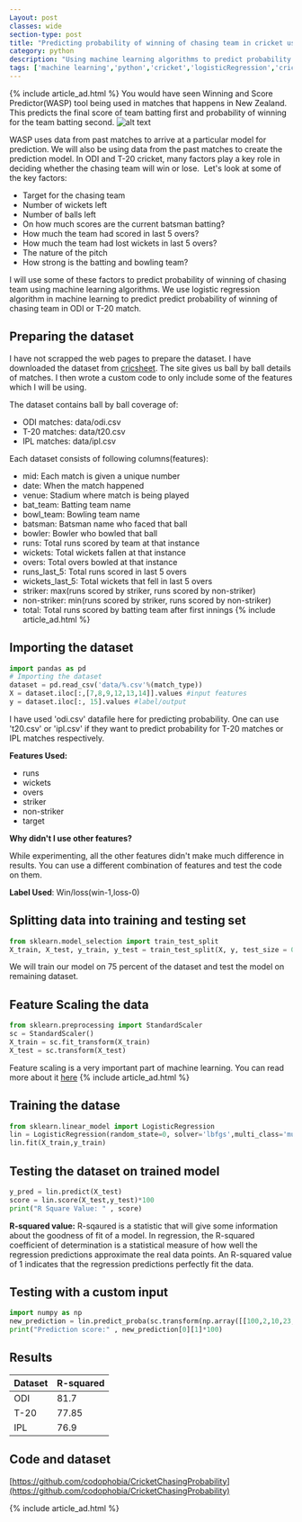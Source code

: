 ```yaml
---
Layout: post
classes: wide
section-type: post
title: "Predicting probability of winning of chasing team in cricket using machine learning algorithms"
category: python
description: "Using machine learning algorithms to predict probability of winning of chasing team in cricket using machine learning"
tags: ['machine learning','python','cricket','logisticRegression','cricket prediction']
---
```

{% include article_ad.html %}
You would have seen Winning and Score Predictor(WASP) tool being used in matches that happens in New Zealand. This predicts the final score of team batting first and probability of winning for the team batting second. 
![alt text]({{site.baseurl}}/assets/images/wasp.png)

WASP uses data from past matches to arrive at a particular model for prediction. We will also be using data from the past matches to create the prediction model.
In ODI and T-20 cricket, many factors play a key role in deciding whether the chasing team will win or lose.  Let's look at some of the key factors:

* Target for the chasing team
* Number of wickets left
* Number of balls left
* On how much scores are the current batsman batting?
* How much the team had scored in last 5 overs?
* How much the team had lost wickets in last 5 overs?
* The nature of the pitch
* How strong is the batting and bowling team?

I will use some of these factors to predict probability of winning of chasing team using machine learning algorithms. We use logistic regression algorithm in machine learning to predict predict probability of winning of chasing team in ODI or T-20 match.

## Preparing the dataset

I have not scrapped the web pages to prepare the dataset. I have downloaded the dataset from [cricsheet](https://cricsheet.org/downloads/). The site gives us ball by ball details of matches. I then wrote a custom code to only include some of the features which I will be using.

The dataset contains ball by ball coverage of:

* ODI matches: data/odi.csv
* T-20 matches: data/t20.csv
* IPL matches: data/ipl.csv

Each dataset consists of following columns(features):

* mid: Each match is given a unique number
* date: When the match happened
* venue: Stadium where match is being played
* bat_team: Batting team name
* bowl_team: Bowling team name
* batsman: Batsman name who faced that ball
* bowler: Bowler who bowled that ball
* runs: Total runs scored by team at that instance
* wickets: Total wickets fallen at that instance
* overs: Total overs bowled at that instance
* runs_last_5: Total runs scored in last 5 overs
* wickets_last_5: Total wickets that fell in last 5 overs
* striker: max(runs scored by striker, runs scored by non-striker)
* non-striker: min(runs scored by striker, runs scored by non-striker)
* total: Total runs scored by batting team after first innings
{% include article_ad.html %}
## Importing the dataset

```python
import pandas as pd
# Importing the dataset
dataset = pd.read_csv('data/%.csv'%(match_type))
X = dataset.iloc[:,[7,8,9,12,13,14]].values #input features
y = dataset.iloc[:, 15].values #label/output
```

I have used 'odi.csv' datafile here for predicting probability. One can use 't20.csv' or 'ipl.csv' if they want to predict probability for T-20 matches or IPL matches respectively.

**Features Used:**

* runs
* wickets
* overs
* striker
* non-striker
* target

**Why didn't I use other features?**

While experimenting, all the other features didn't make much difference in results. You can use a different combination of features and test the code on them.

**Label Used**: Win/loss(win-1,loss-0)

## Splitting data into training and testing set

```python
from sklearn.model_selection import train_test_split
X_train, X_test, y_train, y_test = train_test_split(X, y, test_size = 0.25, random_state = 0)
```

We will train our model on 75 percent of the dataset and test the model on remaining dataset.

## Feature Scaling the data

```python
from sklearn.preprocessing import StandardScaler
sc = StandardScaler()
X_train = sc.fit_transform(X_train)
X_test = sc.transform(X_test)
```

Feature scaling is a very important part of machine learning. You can read more about it [here](https://scikit-learn.org/stable/auto_examples/preprocessing/plot_scaling_importance.html)
{% include article_ad.html %}
## Training the datase

```python
from sklearn.linear_model import LogisticRegression
lin = LogisticRegression(random_state=0, solver='lbfgs',multi_class='multinomial')
lin.fit(X_train,y_train)
```

## Testing the dataset on trained model

```python
y_pred = lin.predict(X_test)
score = lin.score(X_test,y_test)*100
print("R Square Value: " , score)
```
**R-squared value:**
R-sqaured is a statistic that will give some information about the goodness of fit of a model. In regression, the R-squared coefficient of determination is a statistical measure of how well the regression predictions approximate the real data points. An R-squared value of 1 indicates that the regression predictions perfectly fit the data.

## Testing with a custom input

```python
import numpy as np
new_prediction = lin.predict_proba(sc.transform(np.array([[100,2,10,23,52,200]])))
print("Prediction score:" , new_prediction[0][1]*100)
```

## Results

| Dataset | R-squared 
| --- | --- 
| ODI | 81.7
| T-20 | 77.85
| IPL | 76.9

## Code and dataset

[https://github.com/codophobia/CricketChasingProbability](https://github.com/codophobia/CricketChasingProbability)

{% include article_ad.html %}
